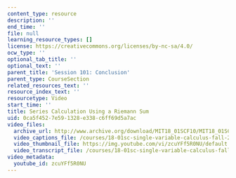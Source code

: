 ```yaml
---
content_type: resource
description: ''
end_time: ''
file: null
learning_resource_types: []
license: https://creativecommons.org/licenses/by-nc-sa/4.0/
ocw_type: ''
optional_tab_title: ''
optional_text: ''
parent_title: 'Session 101: Conclusion'
parent_type: CourseSection
related_resources_text: ''
resource_index_text: ''
resourcetype: Video
start_time: ''
title: Series Calculation Using a Riemann Sum
uid: 0ca5f452-7e59-1328-e338-c6ff69d5a7ac
video_files:
  archive_url: http://www.archive.org/download/MIT18_01SCF10/MIT18_01SCF10Rec_83_300k.mp4
  video_captions_file: /courses/18-01sc-single-variable-calculus-fall-2010/55aae3007e9e5299a7b8d862d905013a_zcuYFf5R0NU.vtt
  video_thumbnail_file: https://img.youtube.com/vi/zcuYFf5R0NU/default.jpg
  video_transcript_file: /courses/18-01sc-single-variable-calculus-fall-2010/706b5a90504386ab4a678e58f60480d7_zcuYFf5R0NU.pdf
video_metadata:
  youtube_id: zcuYFf5R0NU
---
```

